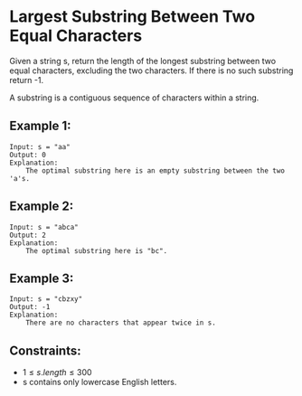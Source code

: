 # Largest Substring Between Two Equal Characters 
Given a string s, return the length of the longest substring between two  
equal characters, excluding the two characters. If there is no such substring  
return -1.

A substring is a contiguous sequence of characters within a string.

 

## Example 1:

    Input: s = "aa"
    Output: 0
    Explanation: 
        The optimal substring here is an empty substring between the two 'a's.

## Example 2:

    Input: s = "abca"
    Output: 2
    Explanation: 
        The optimal substring here is "bc".

## Example 3:

    Input: s = "cbzxy"
    Output: -1
    Explanation: 
        There are no characters that appear twice in s.

 

## Constraints:

* $1 \le s.length \le 300$
* s contains only lowercase English letters.

